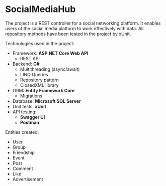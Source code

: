 # SocialMediaHub

The project is a REST controller for a social networking platform. It enables users of the social media platform to work effectively with data. All repository methods have been tested in the project by xUnit. 

Technologies used in the project:
- Framework: **ASP.NET Core Web API**
  - REST API
- Backend: **C#**
  - Multithreading (async/await)
  - LINQ Queries
  - Repository pattern
  - ClosedXML library
- ORM: **Entity Framework Core**
  - Migrations
- Database: **Microsoft SQL Server**
- Unit tests: **xUnit**
- API testing:
  - **Swagger UI**
  - **Postman**

Entities created:
- User
- Group
- Friendship
- Event
- Post
- Comment
- Like
- Advertisement

